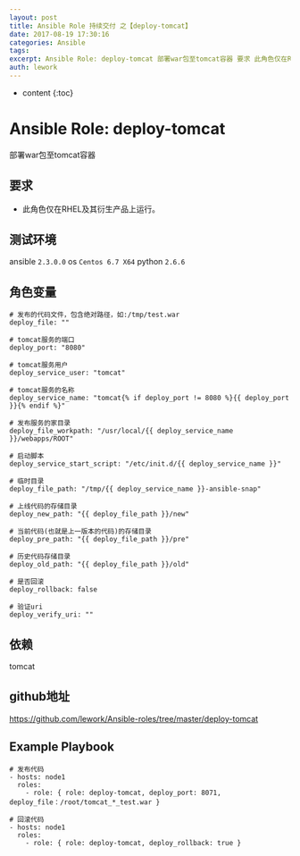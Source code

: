 ```yaml
---
layout: post
title: Ansible Role 持续交付 之【deploy-tomcat】
date: 2017-08-19 17:30:16
categories: Ansible
tags:
excerpt: Ansible Role: deploy-tomcat 部署war包至tomcat容器 要求 此角色仅在RHEL及其衍生产品上运行。 测试环境 ...
auth: lework
---
```

* content
{:toc}

# Ansible Role: deploy-tomcat

部署war包至tomcat容器

## 要求

- 此角色仅在RHEL及其衍生产品上运行。

## 测试环境

ansible `2.3.0.0`
os `Centos 6.7 X64`
python `2.6.6`

## 角色变量
    # 发布的代码文件，包含绝对路径，如:/tmp/test.war
    deploy_file: ""

    # tomcat服务的端口
    deploy_port: "8080"

    # tomcat服务用户
    deploy_service_user: "tomcat"

    # tomcat服务的名称
    deploy_service_name: "tomcat{% if deploy_port != 8080 %}{{ deploy_port }}{% endif %}"

    # 发布服务的家目录
    deploy_file_workpath: "/usr/local/{{ deploy_service_name }}/webapps/ROOT"

    # 启动脚本
    deploy_service_start_script: "/etc/init.d/{{ deploy_service_name }}"

    # 临时目录
    deploy_file_path: "/tmp/{{ deploy_service_name }}-ansible-snap"

    # 上线代码的存储目录
    deploy_new_path: "{{ deploy_file_path }}/new"

    # 当前代码(也就是上一版本的代码)的存储目录
    deploy_pre_path: "{{ deploy_file_path }}/pre"

    # 历史代码存储目录
    deploy_old_path: "{{ deploy_file_path }}/old"

    # 是否回滚
    deploy_rollback: false
    
    # 验证uri
    deploy_verify_uri: ""

## 依赖
tomcat

## github地址
https://github.com/lework/Ansible-roles/tree/master/deploy-tomcat

## Example Playbook

    # 发布代码
    - hosts: node1
      roles:
        - role: { role: deploy-tomcat, deploy_port: 8071, deploy_file：/root/tomcat_*_test.war }
      
    # 回滚代码
    - hosts: node1
      roles:
        - role: { role: deploy-tomcat, deploy_rollback: true }

